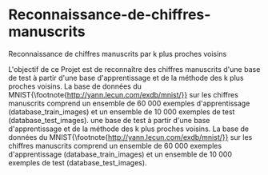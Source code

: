 # Reconnaissance-de-chiffres-manuscrits
Reconnaissance de chiffres manuscrits par k plus proches voisins

L'objectif de ce Projet est de reconnaître des chiffres manuscrits d'une base de test à partir d'une base d'apprentissage et de la méthode des k plus proches voisins. La base de données du MNIST{\footnote{http://yann.lecun.com/exdb/mnist/}} sur les chiffres manuscrits comprend un ensemble de 60 000 exemples d'apprentissage (database_train_images) et un ensemble de 10 000 exemples de test (database_test_images). une base de test à partir d'une base d'apprentissage et de la méthode des k plus proches voisins. La base de données du MNIST{\footnote{http://yann.lecun.com/exdb/mnist/}} sur les chiffres manuscrits comprend un ensemble de 60 000 exemples d'apprentissage (database_train_images) et un ensemble de 10 000 exemples de test (database_test_images).
